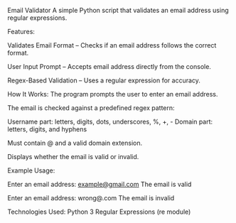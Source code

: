 Email Validator
A simple Python script that validates an email address using regular expressions.

Features:

Validates Email Format – Checks if an email address follows the correct format.

User Input Prompt – Accepts email address directly from the console.

Regex-Based Validation – Uses a regular expression for accuracy.

How It Works:
The program prompts the user to enter an email address.

The email is checked against a predefined regex pattern:

Username part: letters, digits, dots, underscores, %, +, -
Domain part: letters, digits, and hyphens

Must contain @ and a valid domain extension.

Displays whether the email is valid or invalid.

Example Usage:

Enter an email address: example@gmail.com
The email is valid

Enter an email address: wrong@.com
The email is invalid

Technologies Used:
Python 3
Regular Expressions (re module)
